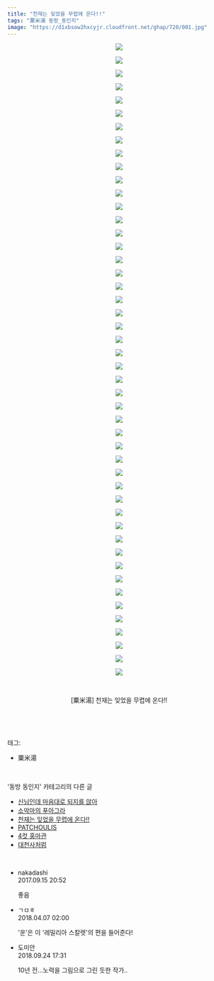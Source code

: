 ```yaml
---
title: "천재는 잊었을 무렵에 온다!!"
tags: "粟米湯 동방_동인지"
image: "https://d1xbsow2hxcyjr.cloudfront.net/ghap/720/001.jpg"
---
```

<div class="article">
<p style="text-align: center; clear: none; float: none;"><img src="{{ site.imgserver10 }}/ghap/720/001.jpg"/></p>
<p style="text-align: center; clear: none; float: none;"><img src="{{ site.imgserver10 }}/ghap/720/002.jpg"/></p>
<p style="text-align: center; clear: none; float: none;"><img src="{{ site.imgserver10 }}/ghap/720/003.jpg"/></p>
<p style="text-align: center; clear: none; float: none;"><img src="{{ site.imgserver10 }}/ghap/720/004.jpg"/></p>
<p style="text-align: center; clear: none; float: none;"><img src="{{ site.imgserver10 }}/ghap/720/005.jpg"/></p>
<p style="text-align: center; clear: none; float: none;"><img src="{{ site.imgserver10 }}/ghap/720/006.jpg"/></p>
<p style="text-align: center; clear: none; float: none;"><img src="{{ site.imgserver10 }}/ghap/720/007.jpg"/></p>
<p style="text-align: center; clear: none; float: none;"><img src="{{ site.imgserver10 }}/ghap/720/008.jpg"/></p>
<p style="text-align: center; clear: none; float: none;"><img src="{{ site.imgserver10 }}/ghap/720/009.jpg"/></p>
<p style="text-align: center; clear: none; float: none;"><img src="{{ site.imgserver10 }}/ghap/720/010.jpg"/></p>
<p style="text-align: center; clear: none; float: none;"><img src="{{ site.imgserver10 }}/ghap/720/011.jpg"/></p>
<p style="text-align: center; clear: none; float: none;"><img src="{{ site.imgserver10 }}/ghap/720/012.jpg"/></p>
<p style="text-align: center; clear: none; float: none;"><img src="{{ site.imgserver10 }}/ghap/720/013.jpg"/></p>
<p style="text-align: center; clear: none; float: none;"><img src="{{ site.imgserver10 }}/ghap/720/014.jpg"/></p>
<p style="text-align: center; clear: none; float: none;"><img src="{{ site.imgserver10 }}/ghap/720/015.jpg"/></p>
<p style="text-align: center; clear: none; float: none;"><img src="{{ site.imgserver10 }}/ghap/720/016.jpg"/></p>
<p style="text-align: center; clear: none; float: none;"><img src="{{ site.imgserver10 }}/ghap/720/017.jpg"/></p>
<p style="text-align: center; clear: none; float: none;"><img src="{{ site.imgserver10 }}/ghap/720/018.jpg"/></p>
<p style="text-align: center; clear: none; float: none;"><img src="{{ site.imgserver10 }}/ghap/720/019.jpg"/></p>
<p style="text-align: center; clear: none; float: none;"><img src="{{ site.imgserver10 }}/ghap/720/020.jpg"/></p>
<p style="text-align: center; clear: none; float: none;"><img src="{{ site.imgserver10 }}/ghap/720/021.jpg"/></p>
<p style="text-align: center; clear: none; float: none;"><img src="{{ site.imgserver10 }}/ghap/720/022.jpg"/></p>
<p style="text-align: center; clear: none; float: none;"><img src="{{ site.imgserver10 }}/ghap/720/023.jpg"/></p>
<p style="text-align: center; clear: none; float: none;"><img src="{{ site.imgserver10 }}/ghap/720/024.jpg"/></p>
<p style="text-align: center; clear: none; float: none;"><img src="{{ site.imgserver10 }}/ghap/720/025.jpg"/></p>
<p style="text-align: center; clear: none; float: none;"><img src="{{ site.imgserver10 }}/ghap/720/026.jpg"/></p>
<p style="text-align: center; clear: none; float: none;"><img src="{{ site.imgserver10 }}/ghap/720/027.jpg"/></p>
<p style="text-align: center; clear: none; float: none;"><img src="{{ site.imgserver10 }}/ghap/720/028.jpg"/></p>
<p style="text-align: center; clear: none; float: none;"><img src="{{ site.imgserver10 }}/ghap/720/029.jpg"/></p>
<p style="text-align: center; clear: none; float: none;"><img src="{{ site.imgserver10 }}/ghap/720/030.jpg"/></p>
<p style="text-align: center; clear: none; float: none;"><img src="{{ site.imgserver10 }}/ghap/720/031.jpg"/></p>
<p style="text-align: center; clear: none; float: none;"><img src="{{ site.imgserver10 }}/ghap/720/032.jpg"/></p>
<p style="text-align: center; clear: none; float: none;"><img src="{{ site.imgserver10 }}/ghap/720/033.jpg"/></p>
<p style="text-align: center; clear: none; float: none;"><img src="{{ site.imgserver10 }}/ghap/720/034.jpg"/></p>
<p style="text-align: center; clear: none; float: none;"><img src="{{ site.imgserver10 }}/ghap/720/035.jpg"/></p>
<p style="text-align: center; clear: none; float: none;"><img src="{{ site.imgserver10 }}/ghap/720/036.jpg"/></p>
<p style="text-align: center; clear: none; float: none;"><img src="{{ site.imgserver10 }}/ghap/720/037.jpg"/></p>
<p style="text-align: center; clear: none; float: none;"><img src="{{ site.imgserver10 }}/ghap/720/038.jpg"/></p>
<p style="text-align: center; clear: none; float: none;"><img src="{{ site.imgserver10 }}/ghap/720/039.jpg"/></p>
<p style="text-align: center; clear: none; float: none;"><img src="{{ site.imgserver10 }}/ghap/720/040.jpg"/></p>
<p style="text-align: center; clear: none; float: none;"><img src="{{ site.imgserver10 }}/ghap/720/041.jpg"/></p>
<p style="text-align: center; clear: none; float: none;"><img src="{{ site.imgserver10 }}/ghap/720/042.jpg"/></p>
<p style="text-align: center; clear: none; float: none;"><img src="{{ site.imgserver10 }}/ghap/720/043.jpg"/></p>
<p style="text-align: center; clear: none; float: none;"><img src="{{ site.imgserver10 }}/ghap/720/044.jpg"/></p>
<p style="text-align: center; clear: none; float: none;"><img src="{{ site.imgserver10 }}/ghap/720/045.jpg"/></p>
<p style="text-align: center; clear: none; float: none;"><img src="{{ site.imgserver10 }}/ghap/720/046.jpg"/></p>
<p style="text-align: center; clear: none; float: none;"><img src="{{ site.imgserver10 }}/ghap/720/047.jpg"/></p>
<p style="text-align: center; clear: none; float: none;"><img src="{{ site.imgserver10 }}/ghap/720/048.jpg"/></p>
<p style="text-align: center; clear: none; float: none;"><br/></p>
<p style="text-align: center; clear: none; float: none;">[粟米湯] 천재는 잊었을 무렵에 온다!!</p>
<p><br/></p>
</div><br/>
<div class="tagTrail">
<p>태그: </p>
<ul>
<li>粟米湯</li>
</ul>
</div><br/>
<div class="another">
<p>'동방 동인지' 카테고리의 다른 글</p>
<ul>
<li><a href="/ghap_722">신님인데 마음대로 되지를 않아</a></li>
<li><a href="/ghap_721">소악마의 푸아그라</a></li>
<li><a href="/ghap_720">천재는 잊었을 무렵에 온다!!</a></li>
<li><a href="/ghap_719">PATCHOULIS</a></li>
<li><a href="/ghap_718">4컷 홍마관</a></li>
<li><a href="/ghap_717">대천사처럼</a></li>
</ul>
</div><br/>
<div class="cb_module cb_fluid">
<div class="cb_wrt cb_profile">
<div class="comment">
<ul>
<li class="cb_thumb_off" id="comment15083744">
<div class="cb_comment_area">
<div class="cb_info_area">
<div class="cb_section">
<span class="cb_nick_name">nakadashi</span>
</div>
<div class="cb_section">
<span class="cb_date">2017.09.15 20:52 </span>
</div>
</div>
<div class="cb_dsc_comment">
<p class="cb_dsc">
											좋음
										</p>
</div>
</div></li>
<li class="cb_thumb_off" id="comment15234722">
<div class="cb_comment_area">
<div class="cb_info_area">
<div class="cb_section">
<span class="cb_nick_name">ㄱㅁㅎ</span>
</div>
<div class="cb_section">
<span class="cb_date">2018.04.07 02:00 </span>
</div>
</div>
<div class="cb_dsc_comment">
<p class="cb_dsc">
											'운'은 이 '레밀리아 스칼렛'의 편을 들어준다!
										</p>
</div>
</div></li>
<li class="cb_thumb_off" id="comment15339057">
<div class="cb_comment_area">
<div class="cb_info_area">
<div class="cb_section">
<span class="cb_nick_name">도미안</span>
</div>
<div class="cb_section">
<span class="cb_date">2018.09.24 17:31 </span>
</div>
</div>
<div class="cb_dsc_comment">
<p class="cb_dsc">
											10년 전...노력을 그림으로 그린 듯한 작가..
										</p>
</div>
</div></li>
</ul>
</div>
</div><!-- commentList close -->
</div><br/>
